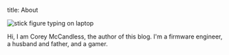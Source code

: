 title: About

![stick figure typing on laptop][avatar]

Hi, I am Corey McCandless, the author of this blog. I'm a firmware engineer, a husband and father, and a gamer.


[avatar]: {static}/images/avatar.png
